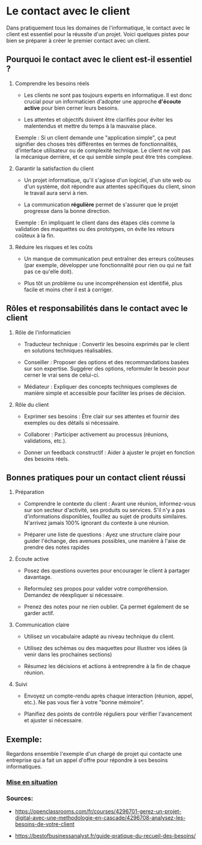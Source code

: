 # Le contact avec le client

Dans pratiquement tous les domaines de l'informatique, le contact avec le client est essentiel pour la réussite d'un projet. Voici quelques pistes pour bien se préparer à créer le premier contact avec un client.

## Pourquoi le contact avec le client est-il essentiel ?

1.  Comprendre les besoins réels

    - Les clients ne sont pas toujours experts en informatique. Il est donc crucial pour un informaticien d'adopter une approche **d'écoute active** pour bien cerner leurs besoins.

    - Les attentes et objectifs doivent être clarifiés pour éviter les malentendus et mettre du temps à la mauvaise place.

    Exemple : Si un client demande une "application simple", ça peut signifier des choses très différentes en termes de fonctionnalités, d'interface utilisateur ou de complexité technique. Le client ne voit pas la mécanique derrière, et ce qui semble simple peut être très complexe.

2. Garantir la satisfaction du client

    - Un projet informatique, qu'il s'agisse d'un logiciel, d'un site web ou d'un système, doit répondre aux attentes spécifiques du client, sinon le travail aura servi à rien.

    - La communication **régulière** permet de s'assurer que le projet progresse dans la bonne direction.

    Exemple : En impliquant le client dans des étapes clés comme la validation des maquettes ou des prototypes, on évite les retours coûteux à la fin.

3. Réduire les risques et les coûts

    - Un manque de communication peut entraîner des erreurs coûteuses (par exemple, développer une fonctionnalité pour rien ou qui ne fait pas ce qu'elle doit).

    - Plus tôt un problème ou une incompréhension est identifié, plus facile et moins cher il est à corriger.



## Rôles et responsabilités dans le contact avec le client

1. Rôle de l'informaticien

    - Traducteur technique : Convertir les besoins exprimés par le client en solutions techniques réalisables.

    - Conseiller : Proposer des options et des recommandations basées sur son expertise. Suggérer des options, reformuler le besoin pour cerner le vrai sens de celui-ci.

    - Médiateur : Expliquer des concepts techniques complexes de manière simple et accessible pour faciliter les prises de décision.

2. Rôle du client

    - Exprimer ses besoins : Être clair sur ses attentes et fournir des exemples ou des détails si nécessaire.

    - Collaborer : Participer activement au processus (réunions, validations, etc.).

    - Donner un feedback constructif : Aider à ajuster le projet en fonction des besoins réels.


## Bonnes pratiques pour un contact client réussi

1. Préparation

    - Comprendre le contexte du client : Avant une réunion, informez-vous sur son secteur d'activité, ses produits ou services. S'il n'y a pas d'informations disponibles, fouillez au sujet de produits similaires. N'arrivez jamais 100% ignorant du contexte à une réunion.

    - Préparer une liste de questions : Ayez une structure claire pour guider l'échange, des avenues possibles, une manière à l'aise de prendre des notes rapides

2. Écoute active

    - Posez des questions ouvertes pour encourager le client à partager davantage.

    - Reformulez ses propos pour valider votre compréhension. Demandez de réexpliquer si nécessaire.

    - Prenez des notes pour ne rien oublier. Ça permet également de se garder actif.

3. Communication claire

    - Utilisez un vocabulaire adapté au niveau technique du client.

    - Utilisez des schémas ou des maquettes pour illustrer vos idées (à venir dans les prochaines sections)

    - Résumez les décisions et actions à entreprendre à la fin de chaque réunion. 

4. Suivi

    - Envoyez un compte-rendu après chaque interaction (réunion, appel, etc.). Ne pas vous fier à votre "bonne mémoire".

    - Planifiez des points de contrôle réguliers pour vérifier l'avancement et ajuster si nécessaire.


## Exemple:

Regardons ensemble l'exemple d'un chargé de projet qui contacte une entreprise qui a fait un appel d'offre pour répondre à ses besoins informatiques.

### [Mise en situation](https://openclassrooms.com/fr/courses/4296701-gerez-un-projet-digital-avec-une-methodologie-en-cascade/4296708-analysez-les-besoins-de-votre-client )






### Sources:

- https://openclassrooms.com/fr/courses/4296701-gerez-un-projet-digital-avec-une-methodologie-en-cascade/4296708-analysez-les-besoins-de-votre-client 

- https://bestofbusinessanalyst.fr/guide-pratique-du-recueil-des-besoins/


